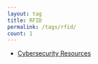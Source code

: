 ```yaml
---
layout: tag
title: RFID
permalink: /tags/rfid/
count: 1
---
```


- [Cybersecurity Resources](https://itsmejayd.github.io/blog/resources%20directory/cybersecurity-resources/)
